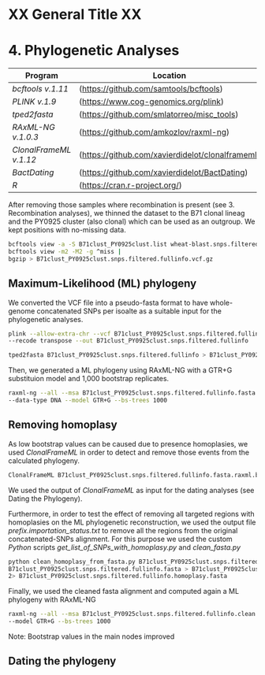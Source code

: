 # XX General Title XX
# 4. Phylogenetic Analyses

Program                | Location
---------------------- | --------------------------------------
*bcftools v.1.11*      | (https://github.com/samtools/bcftools)
*PLINK v.1.9*          | (https://www.cog-genomics.org/plink)
*tped2fasta*           | (https://github.com/smlatorreo/misc_tools)
*RAxML-NG v.1.0.3*     | (https://github.com/amkozlov/raxml-ng)
*ClonalFrameML v.1.12* | (https://github.com/xavierdidelot/clonalframeml)
*BactDating*           | (https://github.com/xavierdidelot/BactDating)
*R*                    | (https://cran.r-project.org/)

After removing those samples where recombination is present (see 3. Recombination analyses), we thinned the dataset to the B71 clonal lineag and the PY0925 cluster (also clonal) which can be used as an outgroup. We kept positions with no-missing data.

```bash
bcftools view -a -S B71clust_PY0925clust.list wheat-blast.snps.filtered.vcf.gz |
bcftools view -m2 -M2 -g ^miss |
bgzip > B71clust_PY0925clust.snps.filtered.fullinfo.vcf.gz
```

## Maximum-Likelihood (ML) phylogeny
We converted the VCF file into a pseudo-fasta format to have whole-genome concatenated SNPs per isoalte as a suitable input for the phylogenetic analyses.

```bash
plink --allow-extra-chr --vcf B71clust_PY0925clust.snps.filtered.fullinfo.vcf.gz \
--recode transpose --out B71clust_PY0925clust.snps.filtered.fullinfo

tped2fasta B71clust_PY0925clust.snps.filtered.fullinfo > B71clust_PY0925clust.snps.filtered.fullinfo.fasta
```

Then, we generated a ML phylogeny using RAxML-NG with a GTR+G substituion model and 1,000 bootstrap replicates.
```bash
raxml-ng --all --msa B71clust_PY0925clust.snps.filtered.fullinfo.fasta --msa-format FASTA \
--data-type DNA --model GTR+G --bs-trees 1000
```

## Removing homoplasy
As low bootstrap values can be caused due to presence homoplasies, we used *ClonalFrameML* in order to detect and remove those events from the calculated phylogeny.

```bash
ClonalFrameML B71clust_PY0925clust.snps.filtered.fullinfo.fasta.raxml.bestTree B71clust_PY0925clust.snps.filtered.fullinfo.fasta
```
We used the output of *ClonalFrameML* as input for the dating analyses (see Dating the Phylogeny).  

Furthermore, in order to test the effect of removing all targeted regions with homoplasies on the ML phylogenetic reconstruction, we used the output file *_prefix_.importation_status.txt* to remove all the regions from the original concatenated-SNPs alignment. For this purpose we used the custom *Python* scripts *get_list_of_SNPs_with_homoplasy.py* and *clean_fasta.py*
```bash
python clean_homoplasy_from_fasta.py B71clust_PY0925clust.snps.filtered.fullinfo.fasta.importation_status.txt \
B71clust_PY0925clust.snps.filtered.fullinfo.fasta > B71clust_PY0925clust.snps.filtered.fullinfo.clean.fasta \
2> B71clust_PY0925clust.snps.filtered.fullinfo.homoplasy.fasta
```

Finally, we used the cleaned fasta alignment and computed again a ML phylogeny with RAxML-NG
```bash
raxml-ng --all --msa B71clust_PY0925clust.snps.filtered.fullinfo.clean.fasta --data-type DNA \
--model GTR+G --bs-trees 1000
```
Note: Bootstrap values in the main nodes improved

## Dating the phylogeny

